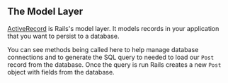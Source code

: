 ## The Model Layer

[ActiveRecord](https://guides.rubyonrails.org/active_record_basics.html)
is Rails's model layer. It models records in your application that you want to
persist to a database.

You can see methods being called here to help manage database connections and to generate the SQL query to needed to load our `Post` record from the database. Once the query is run
Rails creates a new `Post` object with fields from the database.
